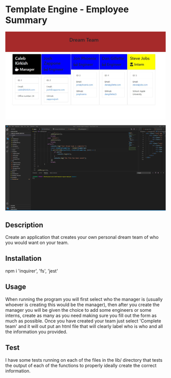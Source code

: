 # Template Engine - Employee Summary

![demo html of app](https://github.com/calebkirkish/template-engine-employee/blob/master/assets/demo_html.jpg)

![demo of inquirer prompting questions](https://github.com/calebkirkish/template-engine-employee/blob/master/assets/q8IqEsHuMP.gif)

## Description
Create an application that creates your own personal dream team of who you would want on your team.

## Installation
npm i 'inquirer', 'fs', 'jest'

## Usage
When running the program you will first select who the manager is (usually whoever is creating this would be the manager), then after you create the manager you will be given the choice to add some engineers or some interns, create as many as you need making sure you fill out the form as much as possible. Once you have created your team just select 'Complete team' and it will out put an html file that will clearly label who is who and all the information you provided.

## Test
I have some tests running on each of the files in the lib/ directory that tests the output of each of the functions to properly ideally create the correct information.

